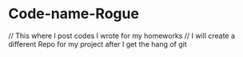 # Code-name-Rogue
// This where I post codes I wrote for my homeworks
// I will create a different Repo for my project after I get the hang of git
